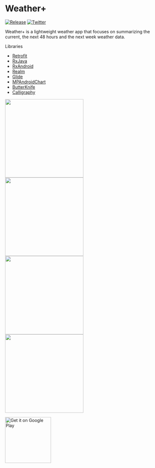 # Weather+
[![Release](https://img.shields.io/github/release/ccjeng/Weather.svg)](https://github.com/ccjeng/Weather/releases)
[![Twitter](https://img.shields.io/badge/Twitter-@ccjeng-blue.svg?style=flat)](http://twitter.com/ccjeng)

Weather+ is a lightweight weather app that focuses on summarizing the current, the next 48 hours and the next week weather data.

Libraries
* [Retrofit](http://square.github.io/retrofit/)
* [RxJava](https://github.com/ReactiveX/RxJava)
* [RxAndroid](https://github.com/ReactiveX/RxAndroid)
* [Realm](https://github.com/realm/realm-java)
* [Glide](https://github.com/bumptech/glide)
* [MPAndroidChart](https://github.com/PhilJay/MPAndroidChart)
* [ButterKnife](http://jakewharton.github.io/butterknife/)
* [Calligraphy](https://github.com/chrisjenx/Calligraphy)

<img src='http://ccjeng.github.io/screen/screen-weather-1.png' width='256'/>
<img src='http://ccjeng.github.io/screen/screen-weather-2.png' width='256'/>

<img src='http://ccjeng.github.io/screen/screen-weather-3.png' width='256'/>
<img src='http://ccjeng.github.io/screen/screen-weather-4.png' width='256'/>

<a href="https://play.google.com/store/apps/details?id=com.ccjeng.weather&utm_source=global_co&utm_medium=prtnr&utm_content=Mar2515&utm_campaign=PartBadge&pcampaignid=MKT-Other-global-all-co-prtnr-py-PartBadge-Mar2515-1"><img alt="Get it on Google Play" src="https://play.google.com/intl/en_us/badges/images/generic/en-play-badge.png" width="150"/></a>
